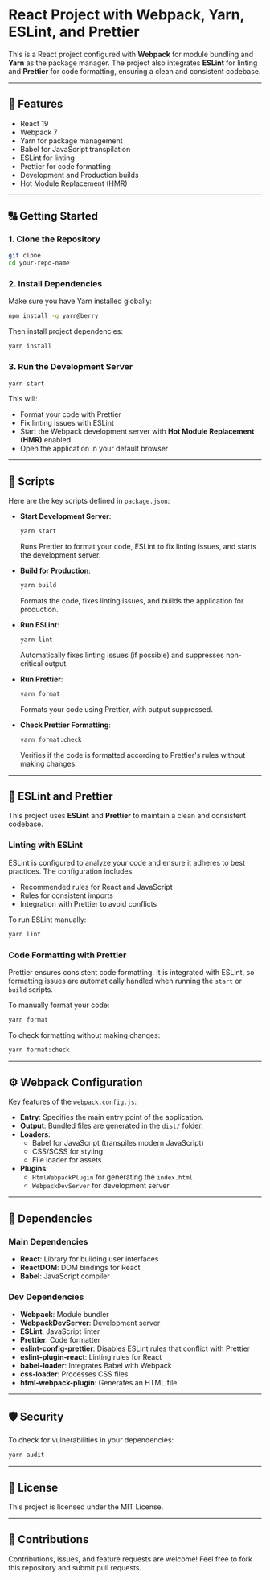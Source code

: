 # React Project with Webpack, Yarn, ESLint, and Prettier

This is a React project configured with **Webpack** for module bundling and **Yarn** as the package manager. The project also integrates **ESLint** for linting and **Prettier** for code formatting, ensuring a clean and consistent codebase.

---

## 🚀 Features

- React 19
- Webpack 7
- Yarn for package management
- Babel for JavaScript transpilation
- ESLint for linting
- Prettier for code formatting
- Development and Production builds
- Hot Module Replacement (HMR)

---

## 🔠 Getting Started

### 1. Clone the Repository

```bash
git clone
cd your-repo-name
```

### 2. Install Dependencies

Make sure you have Yarn installed globally:

```bash
npm install -g yarn@berry
```

Then install project dependencies:

```bash
yarn install
```

### 3. Run the Development Server

```bash
yarn start
```

This will:

- Format your code with Prettier
- Fix linting issues with ESLint
- Start the Webpack development server with **Hot Module Replacement (HMR)** enabled
- Open the application in your default browser

---

## 🔧 Scripts

Here are the key scripts defined in `package.json`:

- **Start Development Server**:

  ```bash
  yarn start
  ```

  Runs Prettier to format your code, ESLint to fix linting issues, and starts the development server.

- **Build for Production**:

  ```bash
  yarn build
  ```

  Formats the code, fixes linting issues, and builds the application for production.

- **Run ESLint**:

  ```bash
  yarn lint
  ```

  Automatically fixes linting issues (if possible) and suppresses non-critical output.

- **Run Prettier**:

  ```bash
  yarn format
  ```

  Formats your code using Prettier, with output suppressed.

- **Check Prettier Formatting**:
  ```bash
  yarn format:check
  ```
  Verifies if the code is formatted according to Prettier's rules without making changes.

---

## 🚩 ESLint and Prettier

This project uses **ESLint** and **Prettier** to maintain a clean and consistent codebase.

### Linting with ESLint

ESLint is configured to analyze your code and ensure it adheres to best practices. The configuration includes:

- Recommended rules for React and JavaScript
- Rules for consistent imports
- Integration with Prettier to avoid conflicts

To run ESLint manually:

```bash
yarn lint
```

### Code Formatting with Prettier

Prettier ensures consistent code formatting. It is integrated with ESLint, so formatting issues are automatically handled when running the `start` or `build` scripts.

To manually format your code:

```bash
yarn format
```

To check formatting without making changes:

```bash
yarn format:check
```

---

## ⚙️ Webpack Configuration

Key features of the `webpack.config.js`:

- **Entry**: Specifies the main entry point of the application.
- **Output**: Bundled files are generated in the `dist/` folder.
- **Loaders**:
  - Babel for JavaScript (transpiles modern JavaScript)
  - CSS/SCSS for styling
  - File loader for assets
- **Plugins**:
  - `HtmlWebpackPlugin` for generating the `index.html`
  - `WebpackDevServer` for development server

---

## 🪩 Dependencies

### Main Dependencies

- **React**: Library for building user interfaces
- **ReactDOM**: DOM bindings for React
- **Babel**: JavaScript compiler

### Dev Dependencies

- **Webpack**: Module bundler
- **WebpackDevServer**: Development server
- **ESLint**: JavaScript linter
- **Prettier**: Code formatter
- **eslint-config-prettier**: Disables ESLint rules that conflict with Prettier
- **eslint-plugin-react**: Linting rules for React
- **babel-loader**: Integrates Babel with Webpack
- **css-loader**: Processes CSS files
- **html-webpack-plugin**: Generates an HTML file

---

## 🛡️ Security

To check for vulnerabilities in your dependencies:

```bash
yarn audit
```

---

## 📜 License

This project is licensed under the MIT License.

---

## 🙌 Contributions

Contributions, issues, and feature requests are welcome! Feel free to fork this repository and submit pull requests.
